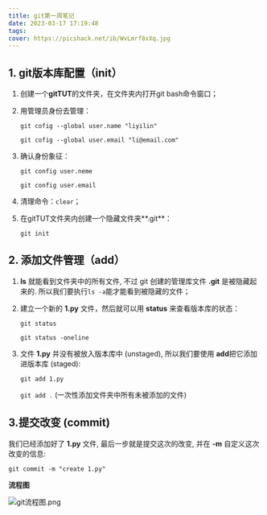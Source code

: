 ```yaml
---
title: git第一周笔记
date: 2023-03-17 17:19:48
tags:
cover: https://picshack.net/ib/WvLmrf8xXq.jpg
---
```


## 1. git版本库配置（init）

1. 创建一个**gitTUT**的文件夹，在文件夹内打开git bash命令窗口；

2. 用管理员身份去管理：

   ```git cofig --global user.name "liyilin"```

   `git cofig --global user.email "li@email.com"`

3. 确认身份象征：

   `git config user.neme`

   `git config user.email`

4. 清理命令：`clear`；

5. 在gitTUT文件夹内创建一个隐藏文件夹**.git**：

   `git init`

## 2. 添加文件管理（add）

1. **ls** 就能看到文件夹中的所有文件, 不过 git 创建的管理库文件 **.git** 是被隐藏起来的. 所以我们要执行`ls -a`能才能看到被隐藏的文件；

2. 建立一个新的 **1.py** 文件，然后就可以用 **status** 来查看版本库的状态：

   `git status`

   `git status -oneline`

3. 文件 **1.py** 并没有被放入版本库中 (unstaged), 所以我们要使用 **add**把它添加进版本库 (staged):

   `git add 1.py`

   `git add .` (一次性添加文件夹中所有未被添加的文件)

## 3.提交改变 (commit)

我们已经添加好了 **1.py** 文件, 最后一步就是提交这次的改变, 并在 **-m** 自定义这次改变的信息:

`git commit -m "create 1.py"`

**流程图**

![git流程图.png](https://s2.loli.net/2023/03/17/A2zHKZ8c7dBvuYO.png)

